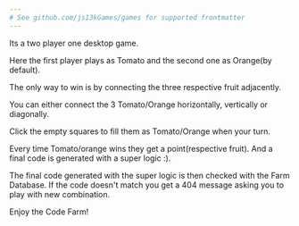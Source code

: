 ```yaml
---
# See github.com/js13kGames/games for supported frontmatter
---
```

Its a two player one desktop game.

Here the first player plays as Tomato and the second one as Orange(by default).

The only way to win is by connecting the three respective fruit adjacently.

You can either connect the 3 Tomato/Orange horizontally, vertically or diagonally.

Click the empty squares to fill them as Tomato/Orange when your turn.

Every time Tomato/orange wins they get a point(respective fruit). And a final code is generated with a super logic :).

The final code generated with the super logic is then checked with the Farm Database. If the code doesn't match you get a 404 message asking you to play with new combination.

Enjoy the Code Farm!